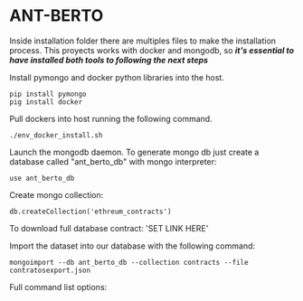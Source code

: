 # ANT-BERTO

Inside installation folder there are multiples files to make the installation process.
This proyects works with docker and mongodb, so **_it's essential to have installed both tools to following the next steps_**

Install pymongo and docker python libraries into the host.
```
pip install pymongo
pig install docker
```

Pull dockers into host running the following command.
```
./env_docker_install.sh 
```

Launch the mongodb daemon. To generate mongo db just create a database called "ant_berto_db" with mongo interpreter:
```
use ant_berto_db
```
Create mongo collection: 
```
db.createCollection('ethreum_contracts')
```

To download full database contract: 'SET LINK HERE'

Import the dataset into our database with the following command:
```
mongoimport --db ant_berto_db --collection contracts --file contratosexport.json
```

Full command list options:

